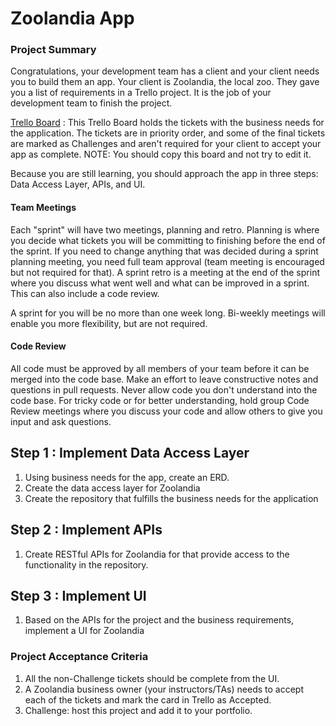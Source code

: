 # Zoolandia App

### Project Summary
Congratulations, your development team has a client and your client needs you to build them an app. Your client is Zoolandia, the local zoo. They gave you a list of requirements in a Trello project. It is the job of your development team to finish the project.

[Trello Board](https://trello.com/b/GDb7POlI/zoolandia-app) : This Trello Board holds the tickets with the business needs for the application. The tickets are in priority order, and some of the final tickets are marked as Challenges and aren't required for your client to accept your app as complete. 
NOTE: You should copy this board and not try to edit it.

Because you are still learning, you should approach the app in three steps: Data Access Layer, APIs, and UI. 

#### Team Meetings
Each "sprint" will have two meetings, planning and retro. Planning is where you decide what tickets you will be committing to finishing before the end of the sprint. If you need to change anything that was decided during a sprint planning meeting, you need full team approval (team meeting is encouraged but not required for that). A sprint retro is a meeting at the end of the sprint where you discuss what went well and what can be improved in a sprint. This can also include a code review.

A sprint for you will be no more than one week long. Bi-weekly meetings will enable you more flexibility, but are not required.

#### Code Review
All code must be approved by all members of your team before it can be merged into the code base. Make an effort to leave constructive notes and questions in pull requests. Never allow code you don't understand into the code base. For tricky code or for better understanding, hold group Code Review meetings where you discuss your code and allow others to give you input and ask questions.

## Step 1 : Implement Data Access Layer 

 1. Using business needs for the app, create an ERD.
 2. Create the data access layer for Zoolandia
 3. Create the repository that fulfills the business needs for the application

## Step 2 : Implement APIs

1. Create RESTful APIs for Zoolandia for that provide access to the functionality in the repository.

## Step 3 : Implement UI

1. Based on the APIs for the project and the business requirements, implement a UI for Zoolandia


### Project Acceptance Criteria

1. All the non-Challenge tickets should be complete from the UI.
2. A Zoolandia business owner (your instructors/TAs) needs to accept each of the tickets and mark the card in Trello as Accepted.
3. Challenge: host this project and add it to your portfolio.
